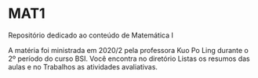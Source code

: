 # MAT1
Repositório dedicado ao conteúdo de Matemática I 

A matéria foi ministrada em 2020/2 pela professora Kuo Po Ling durante o 2º período do curso BSI.
Você encontra no diretório Listas os resumos das aulas e no Trabalhos as atividades avaliativas.
